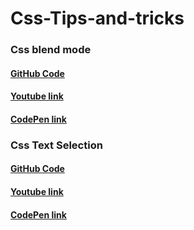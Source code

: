 # Css-Tips-and-tricks

### Css blend mode 
#### <a href="https://github.com/Pinky057/Css-Tips-and-tricks/tree/Css-blend-mode">GitHub Code</a>
#### <a href="https://www.youtube.com/watch?v=SSWrvKw8-BY">Youtube link</a>
#### <a href="https://codepen.io/Ishrat_Pinky/pen/yLjwjxg">CodePen link</a>



### Css Text Selection
#### <a href="https://github.com/Pinky057/Css-Tips-and-tricks/tree/Css-Text-Selection">GitHub Code</a>
#### <a href="https://www.youtube.com/watch?v=SSWrvKw8-BY">Youtube link</a>
#### <a href="https://codepen.io/Ishrat_Pinky/pen/yLjwjxg">CodePen link</a>

